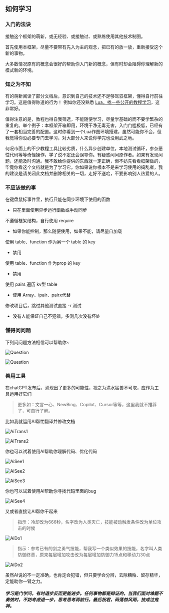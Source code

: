 ## 如何学习

### 入门的法诀

接触这个框架的萌新，或无经验、或接触过、或熟练使用其他技术制图。

首先使用本框架，尽量不要带有先入为主的观念，把已有的放一放，重新接受这个新的事物。

大多数情况原有的概念会很好的帮助你入门新的概念，但有时却会阻碍你理解新的模式新的环境。

### 知之为不知

有的萌新阅读了部分文档后，意识到自己的技术还不足够驾驭框架，懂得自行前往学习。这是值得称道的行为！ 例如你还没熟悉 [Lua，找一些公开的教程学习](https://www.runoob.com/lua/lua-tutorial.html)，这非常好。

值得注意的是，教程也得自我筛选，不能随便学习，尽量学基础的而不要学繁杂的重复的。举个例子：本框架开箱即用，环境干净无毒无害，入门门槛极低，已经有了一套相当完善的配置。这时你看到一个Lua作图环境搭建，虽然可能你不会，但我觉得你没必要专门去学习，对大部分人来说你学完也没用武之地。

何况市面上的不少教程工具比较劣质，什么异步创建单位，本地测试循环，参杂恶性代码等等奇怪操作，学了说不定还会误导你。有疑惑问问原作者。如果有发现问题，还能及时沟通。我不敢给你提供的东西就一定正确，但不妨先看看框架做的，毕竟你看这个文档就是为了学习它。你如果说你根本不是来学习使用的捣乱者，我的建议是请关闭此文档并删除相关的一切，走好不送哈，不要影响别人热爱的人。

### 不应该做的事

在键盘鼠标事件里，执行只能在同步环境下使用的函数

* 只在里面使用异步运行函数或手动同步

不遵循框架结构，自行使用 require

* 如果你能控制，那么随便使用，如果不能，请尽量自加载

使用 table、function 作为另一个 table 的 key

* 禁用

使用 table、function 作为prop 的 key

* 禁用

使用 pairs 遍历 kv型 table

* 使用 Array、ipair、pairx代替

修改项目后，跳过其他测试直接 -r 测试

* 没有人能保证自己不犯错，多测几次没有坏处

### 懂得问问题

下列问问题方法相信可以帮助你~

![Question](/docs/images/question1.png)

![Question](/docs/images/question2.png)

### 善用工具

在chatGPT发布后，涌现出了更多的可能性，视之为洪水猛兽不可取，应作为工具运用好它们

> 更多如：文言一心、NewBing、Copilot、Cursor等等，这里我就不推荐了，可自行了解。

比如我就运用AI帮忙翻译并修改文档

![AiTrans1](/docs/images/aiTrans1.png)

![AiTrans2](/docs/images/aiTrans2.png)

你也可以试着使用AI帮助你理解代码、优化代码

![AiSee1](/docs/images/aiSee1.png)

![AiSee2](/docs/images/aiSee2.png)

![AiSee3](/docs/images/aiSee3.png)

你也可以试着使用AI帮助你寻找代码里面的bug

![AiSee4](/docs/images/aiSee4.png)

又或者直接让AI帮你干起来

> 指示：冷却改为666秒，名字改为人类灭亡，技能被动触发条件改为单位攻击的时候

![AiDo1](/docs/images/aiDo1.png)

> 指示：参考已有的剑之勇气技能，帮我写一个类似效果的技能，名字叫人类防御终章，原来每层增加攻击改为每层增加防御力15点和移动力30点

![AiDo2](/docs/images/aiDo2.png)

虽然AI说的不一定准确，也肯定会犯错，但只要学会分辨，去除糟粕、留存精华，定能助你一臂之力。

##### 学习是门学问，有时退步反而更能进步。任何事物都是辩证的，当我们面对难题不奏效时，不妨考虑退一步，思考思考再前行。最后祝君，码落惊风雨，技成泣鬼神。
